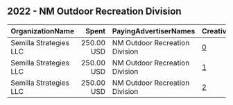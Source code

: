 ## 2022 - NM Outdoor Recreation Division 
|OrganizationName|Spent|PayingAdvertiserNames|CreativeUrls|Impressions|Genders|AgeBrackets|CountryCodes|BillingAddresses|CandidateBallotInformation|
|:---|---:|:---|:---|---:|:---|:---|:---|:---|:---|
|Semilla Strategies LLC|250.00 USD|NM Outdoor Recreation Division|[0](https://www.snap.com/political-ads/asset/c7a292a33bc5a11cd6c429cdfda3f678d52f89ed42f163fe50a8250f4d34f064?mediaType=mp4)|35,255||25+|united states|"737 Georgia St SE,Albuquerque,87108,US"|New Mexico Outdoor Recreation Division|
|Semilla Strategies LLC|250.00 USD|NM Outdoor Recreation Division|[1](https://www.snap.com/political-ads/asset/847b33cb6cc2b75b4bd48985dfa1e4e2922f88fe0268eae6e1ca45f9e7913b86?mediaType=mp4)|24,569||25+|united states|"737 Georgia St SE,Albuquerque,87108,US"|New Mexico Outdoor Recreation Division|
|Semilla Strategies LLC|250.00 USD|NM Outdoor Recreation Division|[2](https://www.snap.com/political-ads/asset/a5bc8337087db42d79ac4f57e65d968ca4b7bffeec141add04e2638ddf01edbd?mediaType=mp4)|34,076||25+|united states|"737 Georgia St SE,Albuquerque,87108,US"|New Mexico Outdoor Recreation Division|

